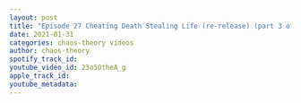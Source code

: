 ```yaml
---
layout: post
title: "Episode 27 Cheating Death Stealing Life (re-release) (part 3 of 4)"
date: 2021-01-31
categories: chaos-theory videos
author: chaos-theory
spotify_track_id: 
youtube_video_id: 23o5OtheA_g
apple_track_id: 
youtube_metadata: 
---
```

